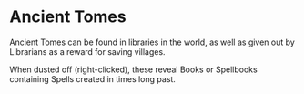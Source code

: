 # Ancient Tomes

Ancient Tomes can be found in libraries in the world, as well as given out
by Librarians as a reward for saving villages.

When dusted off (right-clicked), these reveal Books or Spellbooks containing
Spells created in times long past.